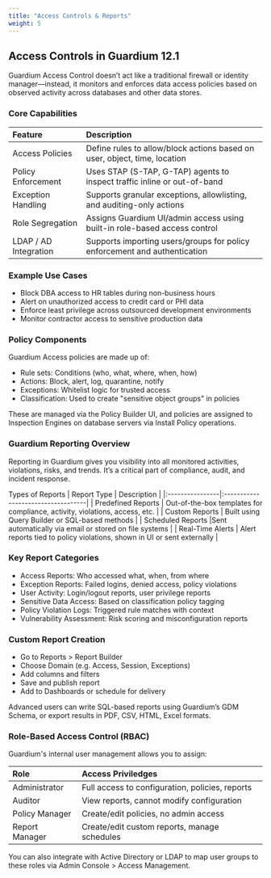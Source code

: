 ```yaml
---
title: "Access Controls & Reports"
weight: 5
---
```



## Access Controls in Guardium 12.1
Guardium Access Control doesn’t act like a traditional firewall or identity manager—instead, it monitors and enforces data access policies based on observed activity across databases and other data stores.

### Core Capabilities

| Feature         | Description                        |
|:----------------|:-----------------------------------|
| Access Policies           | Define rules to allow/block actions based on user, object, time, location          |
| Policy Enforcement		        | Uses STAP (S-TAP, G-TAP) agents to inspect traffic inline or out-of-band        |
| Exception Handling       | Supports granular exceptions, allowlisting, and auditing-only actions    |
| Role Segregation	            | Assigns Guardium UI/admin access using built-in role-based access control           |
| LDAP / AD Integration        | Supports importing users/groups for policy enforcement and authentication       |
	

### Example Use Cases
* Block DBA access to HR tables during non-business hours
* Alert on unauthorized access to credit card or PHI data
* Enforce least privilege across outsourced development environments
* Monitor contractor access to sensitive production data

### Policy Components
Guardium Access policies are made up of:
* Rule sets: Conditions (who, what, where, when, how)
* Actions: Block, alert, log, quarantine, notify
* Exceptions: Whitelist logic for trusted access
* Classification: Used to create "sensitive object groups" in policies

These are managed via the Policy Builder UI, and policies are assigned to Inspection Engines on database servers via Install Policy operations.

### Guardium Reporting Overview
Reporting in Guardium gives you visibility into all monitored activities, violations, risks, and trends. It’s a critical part of compliance, audit, and incident response.

Types of Reports
| Report Type         | Description                        |
|:----------------|:-----------------------------------|
| Predefined Reports           | Out-of-the-box templates for compliance, activity, violations, access, etc. |
| Custom Reports		        | Built using Query Builder or SQL-based methods   |
| Scheduled Reports       |Sent automatically via email or stored on file systems   |
| Real-Time Alerts            | Alert reports tied to policy violations, shown in UI or sent externally          |
	
	
### Key Report Categories
* Access Reports: Who accessed what, when, from where
* Exception Reports: Failed logins, denied access, policy violations
* User Activity: Login/logout reports, user privilege reports
* Sensitive Data Access: Based on classification policy tagging
* Policy Violation Logs: Triggered rule matches with context
* Vulnerability Assessment: Risk scoring and misconfiguration reports

### Custom Report Creation
* Go to Reports > Report Builder
* Choose Domain (e.g. Access, Session, Exceptions)
* Add columns and filters
* Save and publish report
* Add to Dashboards or schedule for delivery

Advanced users can write SQL-based reports using Guardium’s GDM Schema, or export results in PDF, CSV, HTML, Excel formats.

### Role-Based Access Control (RBAC)
Guardium's internal user management allows you to assign:



| Role         | Access Priviledges                    |
|:----------------|:-----------------------------------|
|Administrator|	Full access to configuration, policies, reports|
|Auditor|	View reports, cannot modify configuration|
|Policy Manager|	Create/edit policies, no admin access|
|Report Manager|	Create/edit custom reports, manage schedules|

You can also integrate with Active Directory or LDAP to map user groups to these roles via Admin Console > Access Management.

